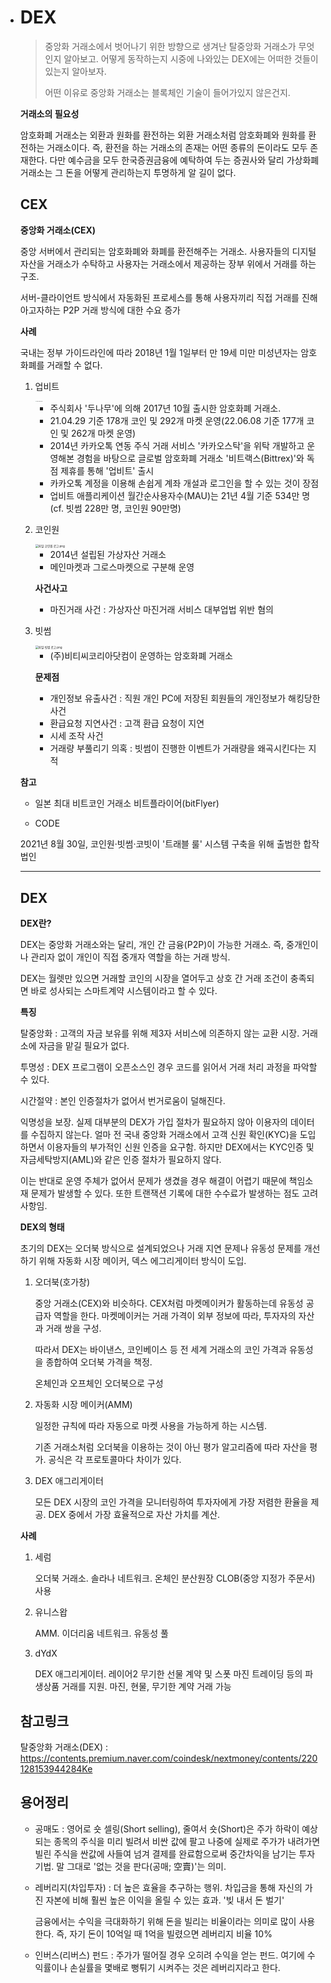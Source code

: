 - # DEX

  > 중앙화 거래소에서 벗어나기 위한 방향으로 생겨난 탈중앙화 거래소가 무엇인지 알아보고. 어떻게 동작하는지 시중에 나와있는 DEX에는 어떠한 것들이 있는지 알아보자.
  >
  > 어떤 이유로 중앙화 거래소는 블록체인 기술이 들어가있지 않은건지.

  **거래소의 필요성**

  암호화폐 거래소는 외환과 원화를 환전하는 외환 거래소처럼 암호화폐와 원화를 환전하는 거래소이다. 즉, 환전을 하는 거래소의 존재는 어떤 종류의 돈이라도 모두 존재한다. 다만 예수금을 모두 한국증권금융에 예탁하여 두는 증권사와 달리 가상화폐 거래소는 그 돈을 어떻게 관리하는지 투명하게 알 길이 없다.

  ## CEX

  **중앙화 거래소(CEX)**

  중앙 서버에서 관리되는 암호화폐와 화폐를 환전해주는 거래소. 사용자들의 디지털자산을 거래소가 수탁하고 사용자는 거래소에서 제공하는 장부 위에서 거래를 하는 구조.

  서버-클라이언트 방식에서 자동화된 프로세스를 통해 사용자끼리 직접 거래를 진해아고자하는 P2P 거래 방식에 대한 수요 증가

  **사례**

  국내는 정부 가이드라인에 따라 2018년 1월 1일부터 만 19세 미만 미성년자는 암호화폐를 거래할 수 없다.

  1. 업비트

     <img src="https://upload.wikimedia.org/wikipedia/commons/thumb/e/e3/UPbit_Logo.svg/1920px-UPbit_Logo.svg.png" alt="UPbit Logo.svg" style="zoom: 10%;" />

     - 주식회사 '두나무'에 의해 2017년 10월 출시한 암호화폐 거래소.
     - 21.04.29 기준 178개 코인 및 292개 마켓 운영(22.06.08 기준 177개 코인 및 262개 마켓 운영)
     - 2014년 카카오톡 연동 주식 거래 서비스 '카카오스탁'을 위탁 개발하고 운영해본 경험을 바탕으로 글로벌 암호화폐 거래소 '비트랙스(Bittrex)'와 독점 제휴를 통해 '업비트' 출시
     - 카카오톡 계정을 이용해 손쉽게 계좌 개설과 로그인을 할 수 있는 것이 장점
     - 업비트 애플리케이션 월간순사용자수(MAU)는 21년 4월 기준 534만 명(cf. 빗썸 228만 명, 코인원 90만명)

  2. 코인원

     <img src="http://wiki.hash.kr/images/c/cc/%EC%BD%94%EC%9D%B8%EC%9B%90_%EB%A1%9C%EA%B3%A0.png" alt="파일:코인원 로고.png" style="zoom:33%;" />

     - 2014년 설립된 가상자산 거래소
     - 메인마켓과 그로스마켓으로 구분해 운영

     **사건사고**

     - 마진거래 사건 : 가상자산 마진거래 서비스 대부업법 위반 혐의

  3. 빗썸

     <img src="http://wiki.hash.kr/images/1/18/%EB%B9%97%EC%8D%B8_%EB%A1%9C%EA%B3%A0.png" alt="파일:빗썸 로고.png" style="zoom:33%;" />

     - (주)비티씨코리아닷컴이 운영하는 암호화폐 거래소

     **문제점**

     - 개인정보 유출사건 : 직원 개인 PC에 저장된 회원들의 개인정보가 해킹당한 사건
     - 환급요청 지연사건 : 고객 환급 요청이 지연
     - 시세 조작 사건
     - 거래량 부풀리기 의혹 : 빗썸이 진행한 이벤트가 거래량을 왜곡시킨다는 지적

  **참고**

  - 일본 최대 비트코인 거래소 비트플라이어(bitFlyer)

  - CODE

  2021년 8월 30일, 코인원·빗썸·코빗이 '트래블 룰' 시스템 구축을 위해 출범한 합작법인

  ---

  ## DEX

  **DEX란?**

  DEX는 중앙화 거래소와는 달리, 개인 간 금융(P2P)이 가능한 거래소. 즉, 중개인이나 관리자 없이 개인이 직접 중개자 역할을 하는 거래 방식.

  DEX는 월렛만 있으면 거래할 코인의 시장을 열어두고 상호 간 거래 조건이 충족되면 바로 성사되는 스마트계약 시스템이라고 할 수 있다.

  **특징**

  탈중앙화 : 고객의 자금 보유를 위해 제3자 서비스에 의존하지 않는 교환 시장. 거래소에 자금을 맡길 필요가 없다.

  투명성 : DEX 프로그램이 오픈소스인 경우 코드를 읽어서 거래 처리 과정을 파악할 수 있다.

  시간절약 : 본인 인증절차가 없어서 번거로움이 덜해진다.

  익명성을 보장. 실제 대부분의 DEX가 가입 절차가 필요하지 않아 이용자의 데이터를 수집하지 않는다. 얼마 전 국내 중앙화 거래소에서 고객 신원 확인(KYC)을 도입하면서 이용자들의 부가적인 신원 인증을 요구함. 하지만 DEX에서는 KYC인증 및 자금세탁방지(AML)와 같은 인증 절차가 필요하지 않다.

  

  이는 반대로 운영 주체가 없어서 문제가 생겼을 경우 해결이 어렵기 때문에 책임소재 문제가 발생할 수 있다. 또한 트랜잭션 기록에 대한 수수료가 발생하는 점도 고려사항임.

  **DEX의 형태**

  초기의 DEX는 오더북 방식으로 설계되었으나 거래 지연 문제나 유동성 문제를 개선하기 위해 자동화 시장 메이커, 덱스 에그리게이터 방식이 도입.

  1. 오더북(호가창)

     중앙 거래소(CEX)와 비슷하다. CEX처럼 마켓메이커가 활동하는데 유동성 공급자 역할을 한다. 마켓메이커는 거래 가격이 외부 정보에 따라, 투자자의 자산과 거래 쌍을 구성.

     따라서 DEX는 바이낸스, 코인베이스 등 전 세계 거래소의 코인 가격과 유동성을 종합하여 오더북 가격을 책정.

     온체인과 오프체인 오더북으로 구성

  2. 자동화 시장 메이커(AMM)

     일정한 규칙에 따라 자동으로 마켓 사용을 가능하게 하는 시스템.

     기존 거래소처럼 오더북을 이용하는 것이 아닌 평가 알고리즘에 따라 자산을 평가. 공식은 각 프로토콜마다 차이가 있다.

  3. DEX 애그리게이터

     모든 DEX 시장의 코인 가격을 모니터링하여 투자자에게 가장 저렴한 환율을 제공. DEX 중에서 가장 효율적으로 자산 가치를 계산.

  **사례**

  1. 세럼

     오더북 거래소. 솔라나 네트워크. 온체인 분산원장 CLOB(중앙 지정가 주문서) 사용

  2. 유니스왑

     AMM. 이더리움 네트워크. 유동성 풀

  3. dYdX

     DEX 애그리게이터. 레이어2 무기한 선물 계약 및 스폿 마진 트레이딩 등의 파생상품 거래를 지원. 마진, 현물, 무기한 계약 거래 가능

  ## 참고링크

  탈중앙화 거래소(DEX) : https://contents.premium.naver.com/coindesk/nextmoney/contents/220128153944284Ke

  ## 용어정리

  - 공매도 : 영어로 숏 셀링(Short selling), 줄여서 숏(Short)은 주가 하락이 예상되는 종목의 주식을 미리 빌려서 비싼 값에 팔고 나중에 실제로 주가가 내려가면 빌린 주식을 싼값에 사들여 넘겨 결제를 완료함으로써 중간차익을 남기는 투자 기법. 말 그대로 '없는 것을 판다(공매; 空賣)'는 의미.

  - 레버리지(차입투자) : 더 높은 효율을 추구하는 행위. 차입금을 통해 자신의 가진 자본에 비해 훨씬 높은 이익을 올릴 수 있는 효과. '빚 내서 돈 벌기'

    금융에서는 수익을 극대화하기 위해 돈을 빌리는 비율이라는 의미로 많이 사용한다. 즉, 자기 돈이 10억일 때 1억을 빌렸으면 레버리지 비율 10% 

  - 인버스(리버스) 펀드 : 주가가 떨어질 경우 오히려 수익을 얻는 펀드. 여기에 수익률이나 손실률을 몇배로 뻥튀기 시켜주는 것은 레버리지라고 한다.